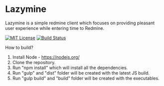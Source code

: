 # Lazymine
Lazymine is a simple redmine client which focuses on providing pleasant user experience while entering time to Redmine.

[![MIT License][license-image]][license-url]
[![Build Status](https://travis-ci.org/Raathigesh/Lazymine.svg?branch=master)](https://travis-ci.org/Raathigesh/LazyMine)

How to build?

1. Install Node - https://nodejs.org/
2. Clone the repository.
3. Run "npm install" which will install all the dependencies.
4. Run "gulp" and "dist" folder will be created with the latest JS build.
5. Run "gulp build" and "build" folder will be created with the executables.

[license-image]: http://img.shields.io/badge/license-MIT-blue.svg?style=flat
[license-url]: LICENSE
